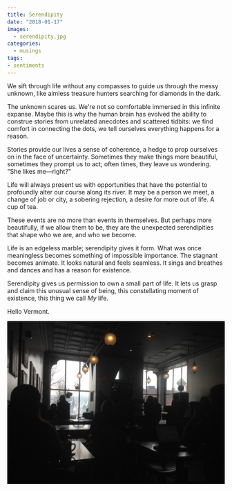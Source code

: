 ```yaml
---
title: Serendipity
date: "2018-01-17"
images:
  - serendipity.jpg
categories:
  - musings
tags:
- sentiments
---
```


We sift through life without any compasses to guide us through the messy unknown, like aimless treasure hunters searching for diamonds in the dark.

The unknown scares us. We're not so comfortable immersed in this infinite expanse. Maybe this is why the human brain has evolved the ability to construe stories from unrelated anecdotes and scattered tidbits: we find comfort in connecting the dots, we tell ourselves everything happens for a reason. 

Stories provide our lives a sense of coherence, a hedge to prop ourselves on in the face of uncertainty. Sometimes they make things more beautiful, sometimes they prompt us to act; often times, they leave us wondering. "She likes me––right?"

Life will always present us with opportunities that have the potential to profoundly alter our course along its river. It may be a person we meet, a change of job or city, a sobering rejection, a desire for more out of life. A cup of tea.

These events are no more than events in themselves. But perhaps more beautifully, if we allow them to be, they are the unexpected serendipities that shape who we are, and who we become.

Life is an edgeless marble; serendipity gives it form. What was once meaningless becomes something of impossible importance. The stagnant becomes animate. It looks natural and feels seamless. It sings and breathes and dances and has a reason for existence.

Serendipity gives us permission to own a small part of life. It lets us grasp and claim this unusual sense of being, this constellating moment of existence, this thing we call _My_ life.

Hello Vermont.

![](serendipity.jpg)